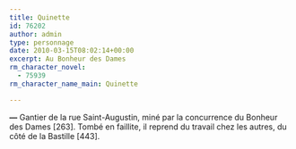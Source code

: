 ```yaml
---
title: Quinette
id: 76202
author: admin
type: personnage
date: 2010-03-15T08:02:14+00:00
excerpt: Au Bonheur des Dames
rm_character_novel:
  - 75939
rm_character_name_main: Quinette

---
```

**—** Gantier de la rue Saint-Augustin, miné par la concurrence du Bonheur des Dames [263]. Tombé en faillite, il reprend du travail chez les autres, du côté de la Bastille [443]. 